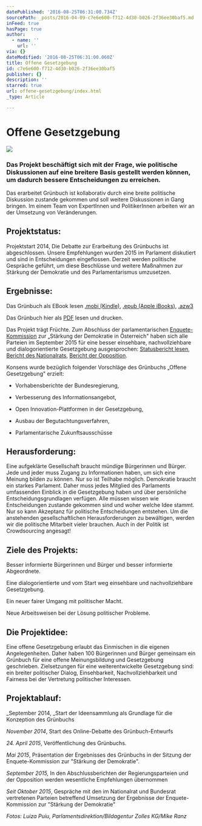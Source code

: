 ```yaml
---
datePublished: '2016-08-25T06:31:00.734Z'
sourcePath: _posts/2016-04-09-c7e6e600-f712-4d30-b026-2f36ee30baf5.md
inFeed: true
hasPage: true
author:
  - name: ''
    url: ''
via: {}
dateModified: '2016-08-25T06:31:00.060Z'
title: Offene Gesetzgebung
id: c7e6e600-f712-4d30-b026-2f36ee30baf5
publisher: {}
description: ''
starred: true
url: offene-gesetzgebung/index.html
_type: Article

---
```

# Offene Gesetzgebung
![](https://s3-us-west-2.amazonaws.com/the-grid-img/p/03c3fd878a1e562d3c4e01f580c5ce2c86ac281e.png)

### Das Projekt beschäftigt sich mit der Frage, wie politische Diskussionen auf eine breitere Basis gestellt werden können, um dadurch bessere Entscheidungen zu erreichen.

Das erarbeitet Grünbuch ist kollaborativ durch eine breite politische Diskussion zustande gekommen und soll weitere Diskussionen in Gang bringen. Im einem Team von ExpertInnen und PolitikerInnen arbeiten wir an der Umsetzung von Veränderungen.

## Projektstatus:

Projektstart 2014, Die Debatte zur Erarbeitung des Grünbuchs ist abgeschlossen. Unsere Empfehlungen wurden 2015 im Parlament diskutiert und sind in Entscheidungen eingeflossen. Derzeit werden politische Gespräche geführt, um diese Beschlüsse und weitere Maßnahmen zur Stärkung der Demokratie und des Parlamentarismus umzusetzen.

## Ergebnisse:

Das Grünbuch als EBook lesen [.mobi (Kindle)][0], [.epub (Apple iBooks)][1], [.azw3][2]

Das Grünbuch hier als [PDF][3] lesen und drucken.

Das Projekt trägt Früchte. Zum Abschluss der parlamentarischen [Enquete-Kommission][4] zur „Stärkung der Demokratie in Österreich" haben sich alle Parteien im September 2015 für eine besser einsehbare, nachvollziehbare und dialogorientierte Gesetzgebung ausgesprochen: [Statusbericht lesen][5], [Bericht des Nationalrats][6], [Bericht der Opposition][7].

Konsens wurde bezüglich folgender Vorschläge des Grünbuchs „Offene Gesetzgebung" erzielt:

* Vorhabensberichte der Bundesregierung,

* Verbesserung des Informationsangebot,

* Open Innovation-Plattformen in der Gesetzgebung,

* Ausbau der Begutachtungsverfahren,

* Parlamentarische Zukunftsausschüsse

## Herausforderung:

Eine aufgeklärte Gesellschaft braucht mündige Bürgerinnen und Bürger. Jede und jeder muss Zugang zu Informationen haben, um sich eine Meinung bilden zu können. Nur so ist Teilhabe möglich. Demokratie braucht ein starkes Parlament. Daher muss jedes Mitglied des Parlaments umfassenden Einblick in die Gesetzgebung haben und über persönliche Entscheidungsgrundlagen verfügen. Alle müssen wissen wie Entscheidungen zustande gekommen sind und woher welche Idee stammt. Nur so kann Akzeptanz für politische Entscheidungen entstehen. Um die anstehenden gesellschaftlichen Herausforderungen zu bewältigen, werden wir die politische Mitarbeit vieler brauchen. Auch in der Politik ist Crowdsourcing angesagt!

## Ziele des Projekts:

Besser informierte Bürgerinnen und Bürger und besser informierte Abgeordnete.

Eine dialogorientierte und vom Start weg einsehbare und nachvollziehbare Gesetzgebung.

Ein neuer fairer Umgang mit politischer Macht.

Neue Arbeitsweisen bei der Lösung politischer Probleme.

## Die Projektidee:

Eine offene Gesetzgebung erlaubt das Einmischen in die eigenen Angelegenheiten. Daher haben 100 Bürgerinnen und Bürger gemeinsam ein Grünbuch für eine offene Meinungsbildung und Gesetzgebung geschrieben. Zielsetzungen für eine weiterentwickelte Gesetzgebung sind: ein breiter politischer Dialog, Einsehbarkeit, Nachvollziehbarkeit und Fairness bei der Vertretung politischer Interessen.

## Projektablauf:

_September 2014, _Start der Ideensammlung als Grundlage für die Konzeption des Grünbuchs

_November 2014_, Start des Online-Debatte des Grünbuch-Entwurfs

_24\. April 2015_, Veröffentlichung des Grünbuchs.

_Mai 2015_, Präsentation der Ergebnisses des Grünbuchs in der Sitzung der Enquete-Kommission zur "Stärkung der Demokratie".

_September 2015,_ In den Abschlussberichten der Regierungsparteien und der Opposition werden wesentliche Empfehlungen übernommen

_Seit Oktober 2015_, Gespräche mit den im Nationalrat und Bundesrat vertretenen Parteien betreffend Umsetzung der Ergebnisse der Enquete-Kommission zur "Stärkung der Demokratie"

_Fotos: Luiza Puiu, Parlamentsdirektion/Bildagentur Zolles KG/Mike Ranz_

[0]: http://info.publicaffairs.cc/Freigegebene%20Dokumente/Grunbuch%20Offene%20Gesetzgebung%20-%20besserentscheiden.mobi
[1]: http://info.publicaffairs.cc/Freigegebene%20Dokumente/Grunbuch%20Offene%20Gesetzgebung%20-%20besserentscheiden.epub
[2]: http://info.publicaffairs.cc/Freigegebene%20Dokumente/Grunbuch%20Offene%20Gesetzgebung%20-%20besserentscheiden.azw3
[3]: http://info.publicaffairs.cc/Freigegebene%20Dokumente/Gr%C3%BCnbuch_Offene_Gesetzgebung_20150331.pdf
[4]: http://www.parlament.gv.at/PAKT/PR/JAHR_2015/PK0471/index.shtml
[5]: http://info.publicaffairs.cc/Freigegebene%20Dokumente/Statusbericht_Offene_Gesetzgebung_20150922.pdf
[6]: https://www.parlament.gv.at/PAKT/VHG/XXV/I/I_00791/index.shtml
[7]: http://www.parlament.gv.at/PAKT/VHG/XXV/I/I_00791/imfname_468783.pdf
